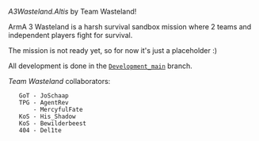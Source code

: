 *A3Wasteland.Altis* by Team Wasteland!

ArmA 3 Wasteland is a harsh survival sandbox mission where 2 teams and independent players fight for survival.


The mission is not ready yet, so for now it's just a placeholder :)

All development is done in the <a href="https://github.com/A3Wasteland/ArmA3_Wasteland.Altis/tree/Development_main">`Development_main`</a> branch.

*Team Wasteland* collaborators:

       GoT - JoSchaap
       TPG - AgentRev
           - MercyfulFate
       KoS - His_Shadow
       KoS - Bewilderbeest
       404 - Del1te
